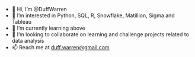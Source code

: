 - 👋 Hi, I’m @DuffWarren
- 👀 I’m interested in Python, SQL, R, Snowflake, Matillion, Sigma and Tableau
- 🌱 I’m currently learning above
- 💞️ I’m looking to collaborate on learning and challenge projects related to data analysis
- 📫 Reach me at duff.warren@gmail.com

<!---
DuffWarren/DuffWarren is a ✨ special ✨ repository because its `README.md` (this file) appears on your GitHub profile.
You can click the Preview link to take a look at your changes.
--->
